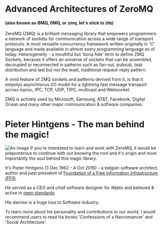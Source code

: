 # Advanced Architectures of ZeroMQ

#### (also known as ØMQ, 0MQ, or zmq, let's stick to `ZMQ`)

ZeroMQ (ZMQ) is a brilliant messaging library that empowers programmers a network of sockets for communication across a wide range of transport protocols. A most versatile concurrency framework written originally in 'C' language and made available in almost every programming language as of today. Heterogeneity - a mouthful but 'bona fide' term to define ZMQ Sockets, because it offers an universe of sockets that can be assembled, decoupled or reconnected in patterns such as fan-out, pubsub, task distribution and last but not the least, traditional request-reply pattern.

A vivid feature of ZMQ sockets and patterns derived from it, is that it empolys asynchronus I/O model for a lightning fast message transport across inproc, IPC, TCP, UDP, TIPC, multicast and Websocket. 

ZMQ is actively used by Microsoft, Samsung, AT&T, Facebook, Digital Ocean and many other major communication & software companies.

# Pieter Hintgens - The man behind the magic!
![An image](../assets/pieter-hintgens.jpg)
If you're interested to learn and work with ZeroMQ, it would be preposterous to continue with out knowing the root and it's origin and most importantly the soul behind this magic library.

It's Pieter Hintgens (3 Dec 1962 - 4 Oct 2016) - a belgian software architect, author and past president of [Foundation of a Free Information Infrastructure (FFII)](https://en.wikipedia.org/wiki/Foundation_for_a_Free_Information_Infrastructure). 

He served as a CEO and chief software designer for iMatix and believed & active in [open standards](https://en.wikipedia.org/wiki/Open_standard) 

His demise is a huge loss to Software Industry.

To learn more about his personality and contributions to our world, I would recommend users to read his books 'Confessions of a Necromancer' and 'Social Architecture'.